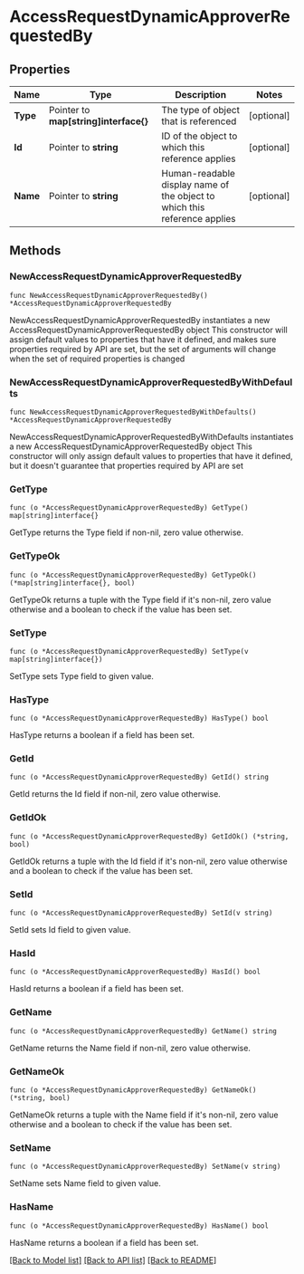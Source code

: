 # AccessRequestDynamicApproverRequestedBy

## Properties

Name | Type | Description | Notes
------------ | ------------- | ------------- | -------------
**Type** | Pointer to **map[string]interface{}** | The type of object that is referenced | [optional] 
**Id** | Pointer to **string** | ID of the object to which this reference applies | [optional] 
**Name** | Pointer to **string** | Human-readable display name of the object to which this reference applies | [optional] 

## Methods

### NewAccessRequestDynamicApproverRequestedBy

`func NewAccessRequestDynamicApproverRequestedBy() *AccessRequestDynamicApproverRequestedBy`

NewAccessRequestDynamicApproverRequestedBy instantiates a new AccessRequestDynamicApproverRequestedBy object
This constructor will assign default values to properties that have it defined,
and makes sure properties required by API are set, but the set of arguments
will change when the set of required properties is changed

### NewAccessRequestDynamicApproverRequestedByWithDefaults

`func NewAccessRequestDynamicApproverRequestedByWithDefaults() *AccessRequestDynamicApproverRequestedBy`

NewAccessRequestDynamicApproverRequestedByWithDefaults instantiates a new AccessRequestDynamicApproverRequestedBy object
This constructor will only assign default values to properties that have it defined,
but it doesn't guarantee that properties required by API are set

### GetType

`func (o *AccessRequestDynamicApproverRequestedBy) GetType() map[string]interface{}`

GetType returns the Type field if non-nil, zero value otherwise.

### GetTypeOk

`func (o *AccessRequestDynamicApproverRequestedBy) GetTypeOk() (*map[string]interface{}, bool)`

GetTypeOk returns a tuple with the Type field if it's non-nil, zero value otherwise
and a boolean to check if the value has been set.

### SetType

`func (o *AccessRequestDynamicApproverRequestedBy) SetType(v map[string]interface{})`

SetType sets Type field to given value.

### HasType

`func (o *AccessRequestDynamicApproverRequestedBy) HasType() bool`

HasType returns a boolean if a field has been set.

### GetId

`func (o *AccessRequestDynamicApproverRequestedBy) GetId() string`

GetId returns the Id field if non-nil, zero value otherwise.

### GetIdOk

`func (o *AccessRequestDynamicApproverRequestedBy) GetIdOk() (*string, bool)`

GetIdOk returns a tuple with the Id field if it's non-nil, zero value otherwise
and a boolean to check if the value has been set.

### SetId

`func (o *AccessRequestDynamicApproverRequestedBy) SetId(v string)`

SetId sets Id field to given value.

### HasId

`func (o *AccessRequestDynamicApproverRequestedBy) HasId() bool`

HasId returns a boolean if a field has been set.

### GetName

`func (o *AccessRequestDynamicApproverRequestedBy) GetName() string`

GetName returns the Name field if non-nil, zero value otherwise.

### GetNameOk

`func (o *AccessRequestDynamicApproverRequestedBy) GetNameOk() (*string, bool)`

GetNameOk returns a tuple with the Name field if it's non-nil, zero value otherwise
and a boolean to check if the value has been set.

### SetName

`func (o *AccessRequestDynamicApproverRequestedBy) SetName(v string)`

SetName sets Name field to given value.

### HasName

`func (o *AccessRequestDynamicApproverRequestedBy) HasName() bool`

HasName returns a boolean if a field has been set.


[[Back to Model list]](../README.md#documentation-for-models) [[Back to API list]](../README.md#documentation-for-api-endpoints) [[Back to README]](../README.md)


